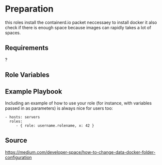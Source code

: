 Preparation
=========

this roles install the containerd.io packet neccessaey to install docker it also check if there is enough space because images can rapidly takes a lot of spaces.

Requirements
------------

?

Role Variables
--------------



Example Playbook
----------------

Including an example of how to use your role (for instance, with variables passed in as parameters) is always nice for users too:

    - hosts: servers
      roles:
         - { role: username.rolename, x: 42 }

Source
-------
https://medium.com/developer-space/how-to-change-data-docker-folder-configuration


